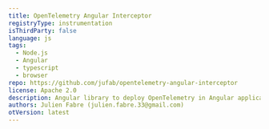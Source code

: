 ```yaml
---
title: OpenTelemetry Angular Interceptor
registryType: instrumentation
isThirdParty: false
language: js
tags:
  - Node.js
  - Angular
  - typescript
  - browser
repo: https://github.com/jufab/opentelemetry-angular-interceptor
license: Apache 2.0
description: Angular library to deploy OpenTelemetry in Angular application.
authors: Julien Fabre (julien.fabre.33@gmail.com)
otVersion: latest
---
```

